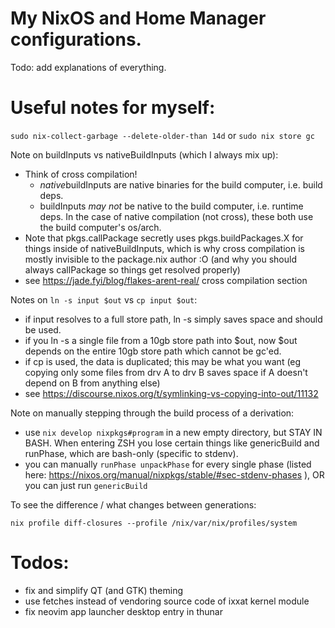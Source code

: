 # My NixOS and Home Manager configurations.

Todo: add explanations of everything.

# Useful notes for myself:

`sudo nix-collect-garbage --delete-older-than 14d` or `sudo nix store gc`

Note on buildInputs vs nativeBuildInputs (which I always mix up):
- Think of cross compilation!
  * *native*buildInputs are native binaries for the build computer, i.e. build deps.
  * buildInputs *may not* be native to the build computer, i.e. runtime deps.
In the case of native compilation (not cross), these both use the build computer's os/arch.
- Note that pkgs.callPackage secretly uses pkgs.buildPackages.X for things inside of
nativeBuildInputs, which is why cross compilation is mostly invisible to the package.nix
author :O (and why you should always callPackage so things get resolved properly)
- see https://jade.fyi/blog/flakes-arent-real/ cross compilation section

Notes on `ln -s input $out` vs `cp input $out`:
- if input resolves to a full store path, ln -s simply saves space and should be used.
- if you ln -s a single file from a 10gb store path into $out, now $out depends
on the entire 10gb store path which cannot be gc'ed.
- if cp is used, the data is duplicated; this may be what you want (eg copying only
  some files from drv A to drv B saves space if A doesn't depend on B from anything else)
- see https://discourse.nixos.org/t/symlinking-vs-copying-into-out/11132

Note on manually stepping through the build process of a derivation:
- use `nix develop nixpkgs#program` in a new empty directory, but STAY IN BASH. When entering ZSH
  you lose certain things like genericBuild and runPhase, which are bash-only (specific to stdenv).
- you can manually `runPhase unpackPhase` for every single phase (listed here: 
  https://nixos.org/manual/nixpkgs/stable/#sec-stdenv-phases ), OR you can just run `genericBuild`

To see the difference / what changes between generations:

`nix profile diff-closures --profile /nix/var/nix/profiles/system`

# Todos:

- fix and simplify QT (and GTK) theming
- use fetches instead of vendoring source code of ixxat kernel module
- fix neovim app launcher desktop entry in thunar
